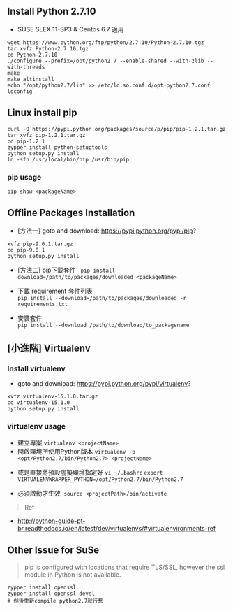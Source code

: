 
## Install Python 2.7.10

+ SUSE SLEX 11-SP3 & Centos 6.7 適用
```shell=
wget https://www.python.org/ftp/python/2.7.10/Python-2.7.10.tgz
tar xvfz Python-2.7.10.tgz
cd Python-2.7.10
./configure --prefix=/opt/python2.7 --enable-shared --with-zlib --with-threads
make
make altinstall
echo "/opt/python2.7/lib" >> /etc/ld.so.conf.d/opt-python2.7.conf
ldconfig
```

## Linux install pip

```shell=
curl -O https://pypi.python.org/packages/source/p/pip/pip-1.2.1.tar.gz
tar xvfz pip-1.2.1.tar.gz
cd pip-1.2.1
zypper install python-setuptools
python setup.py install
ln -sfn /usr/local/bin/pip /usr/bin/pip
```
### pip usage

```shell=
pip show <packageName>
```



## Offline Packages Installation

+ [方法一] goto and download: https://pypi.python.org/pypi/pip?

```shell=
xvfz pip-9.0.1.tar.gz
cd pip-9.0.1
python setup.py install
```

+ [方法二] pip下載套件  
`pip install --download=/path/to/packages/downloaded <packageName>`

+ 下載 requirement 套件列表  
`pip install --download=/path/to/packages/downloaded -r requirements.txt`

+ 安裝套件  
`pip install --download /path/to/download/to_packagename`




## [小進階] Virtualenv
### Install virtualenv

+ goto and download: https://pypi.python.org/pypi/virtualenv?

```shell=
xvfz virtualenv-15.1.0.tar.gz
cd virtualenv-15.1.0
python setup.py install
```

### virtualenv usage

+ 建立專案
`virtualenv <projectName>`
+ 開啟環境所使用Python版本
`virtualenv -p <opt/Python2.7/bin/Python2.7> <projectName>`
 - 或是直接將預設虛擬環境指定好 `vi ~/.bashrc`
 `export VIRTUALENVWRAPPER_PYTHON=/opt/Python2.7/bin/Python2.7`
+ 必須啟動才生效
  `source <projectPath>/bin/activate`

> Ref
+ http://python-guide-pt-br.readthedocs.io/en/latest/dev/virtualenvs/#virtualenvironments-ref

## Other Issue for SuSe

> pip is configured with locations that require TLS/SSL, however the ssl module in Python is not available.

```shell=
zypper install openssl
zypper install openssl-devel
# 然後重新compile python2.7就行惹
```




